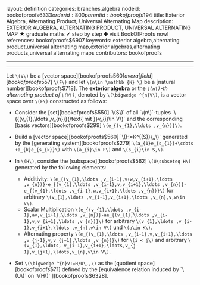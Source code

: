 layout: definition
categories: branches,algebra
nodeid: bookofproofs$6333
orderid: 800
parentid: bookofproofs$194
title: Exterior Algebra, Alternating Product, Universal Alternating Map
description: EXTERIOR ALGEBRA, ALTERNATING PRODUCT, UNIVERSAL ALTERNATING MAP ★ graduate maths ✔ step by step ✚ visit BookOfProofs now!
references: bookofproofs$6907
keywords: exterior algebra,alternating product,universal alternating map,exterior algebras,alternating products,universal alternating maps
contributors: bookofproofs

---


---

Let `\(V\)` be a [vector space][bookofproofs$560] over a [field][bookofproofs$557] `\(F\)` and let `\(n\in \mathbb {N} \)` be a [natural number][bookofproofs$718]. The **exterior algebra** or the *`\(n\)`-th alternating product of `\(V\)`*, denoted by `\(\bigwedge ^{n}V\)`, is a vector space over `\(F\)` constructed as follows:

* Consider the [set][bookofproofs$550] `\(S\)` of all `\(n\)`-tuples `\({(v_{1},\ldots ,v_{n})}{\text{ mit }}v_{i}\in V\)` and the corresponding [basis vectors][bookofproofs$299] `\(e_{(v_{1},\ldots ,v_{n})}\)`. 
* Build a [vector space][bookofproofs$560] `\(H=K^{(S)}\,,\)` generated by the [generating system][bookofproofs$279] `\(a_{1}e_{s_{1}}+\cdots +a_{k}e_{s_{k}}\)` with `\(a_{i}\in F\)` and `\(s_{i}\in S,\)`.
* In `\(H\)`, consider the [subspace][bookofproofs$562] `\(U\subseteq H\)` generated by the following elements: 
   * Additivity: `\(e_{(v_{1},\ldots ,v_{i-1},v+w,v_{i+1},\ldots ,v_{n})}-e_{(v_{1},\ldots ,v_{i-1},v,v_{i+1},\ldots ,v_{n})}-e_{(v_{1},\ldots ,v_{i-1},w,v_{i+1},\ldots ,v_{n})}\)` for arbitrary `\(v_{1},\ldots ,v_{i-1},v_{i+1},\ldots ,v_{n},v,w\in V\)`.
   * Scalar Multiplication `\(e_{(v_{1},\ldots ,v_{i-1},av,v_{i+1},\ldots ,v_{n})}-ae_{(v_{1},\ldots ,v_{i-1},v,v_{i+1},\ldots ,v_{n})}\)` for arbitrary `\(v_{1},\ldots ,v_{i-1},v_{i+1},\ldots ,v_{n},v\in V\)` und `\(a\in K\)`.
   * Alternating property `\(e_{(v_{1},\ldots ,v_{i-1},v,v_{i+1},\ldots ,v_{j-1},v,v_{j+1},\ldots ,v_{n})}\)` for `\(i < j\)` and arbitrary `\(v_{1},\ldots, v_{i-1},v_{i+1},\ldots,v_{j-1},v_{j+1},\ldots,v_{n},v\in V\)`.

* Set `\(\bigwedge ^{n}V:=H/U\,,\)` as the [quotient space][bookofproofs$71] defined by the [equivalence relation induced by `\(U\)` on `\(H\)` ][bookofproofs$6328].